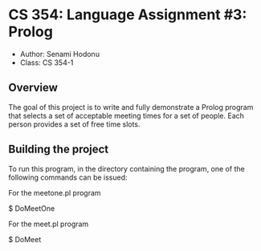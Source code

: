# CS 354: Language Assignment #3: Prolog

* Author: Senami Hodonu
* Class: CS 354-1

## Overview

The goal of this project is to write and fully demonstrate a Prolog program that 
selects a set of acceptable meeting times for a set of people. Each person provides 
a set of free time slots.

## Building the project

To run this program, in the directory containing the program, one of the following 
commands can be issued:

For the meetone.pl program

$ DoMeetOne 

For the meet.pl program

$ DoMeet 
 

